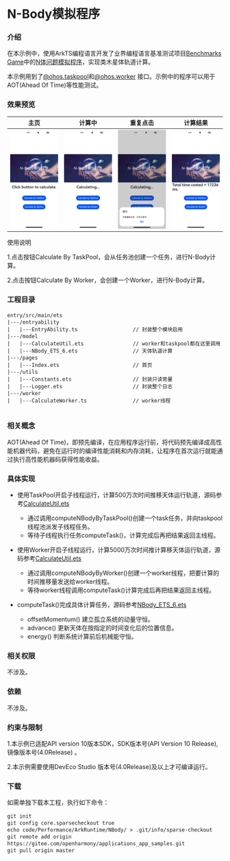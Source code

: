 # N-Body模拟程序

### 介绍

在本示例中，使用ArkTS编程语言开发了业界编程语言基准测试项目[Benchmarks Game](https://salsa.debian.org/benchmarksgame-team/benchmarksgame/)中的[N体问题模拟程序](https://benchmarksgame-team.pages.debian.net/benchmarksgame/description/nbody.html#nbody)，实现类木星体轨道计算。

本示例用到了[@ohos.taskpool](https://gitee.com/openharmony/docs/blob/master/zh-cn/application-dev/reference/apis-arkts/js-apis-taskpool.md)和[@ohos.worker](https://gitee.com/openharmony/docs/blob/master/zh-cn/application-dev/reference/apis-arkts/js-apis-worker.md) 接口。示例中的程序可以用于AOT(Ahead Of Time)等性能测试。

### 效果预览
|主页|计算中|重复点击|计算结果|
|-------|-------|-------|-------|
|![](screenshots/device/n-body_entry.jpeg)|![](screenshots/device/n-body_calculating.jpeg)|![](screenshots/device/n-body_reClick.jpeg)|![](screenshots/device/n-body_result.jpeg)|

使用说明

1.点击按钮Calculate By TaskPool，会从任务池创建一个任务，进行N-Body计算。

2.点击按钮Calculate By Worker，会创建一个Worker，进行N-Body计算。

### 工程目录
```
entry/src/main/ets
|---/entryability
|   |---EntryAbility.ts                  // 封装整个模块启用
|---/model
|   |---CalculateUtil.ets                // worker和taskpool都在这里调用            
|   |---NBody_ETS_6.ets                  // 天体轨道计算
|---/pages
|   |---Index.ets                        // 首页
|---/utils
|   |---Constants.ets                    // 封装只读常量
|   |---Logger.ets                       // 封装整个日志
|---/worker
|   |---CalculateWorker.ts               // worker线程        
                                            
```
### 相关概念

AOT(Ahead Of Time)，即预先编译，在应用程序运行前，将代码预先编译成高性能机器代码，避免在运行时的编译性能消耗和内存消耗，让程序在首次运行就能通过执行高性能机器码获得性能收益。

### 具体实现

- 使用TaskPool开启子线程运行，计算500万次时间推移天体运行轨道，源码参考[CalculateUtil.ets ](entry/src/main/ets/model/CalculateUtil.ets )
  - 通过调用computeNBodyByTaskPool()创建一个task任务，并向taskpool线程池派发子线程任务。
  - 等待子线程执行任务computeTask()，计算完成后再把结果返回主线程。

- 使用Worker开启子线程运行，计算5000万次时间推计算移天体运行轨道，源码参考[CalculateUtil.ets ](entry/src/main/ets/model/CalculateUtil.ets )
  - 通过调用computeNBodyByWorker()创建一个worker线程，把要计算的时间推移量发送给worker线程。
  - 等待worker线程调用computeTask()计算完成后再把结果返回主线程。
- computeTask()完成具体计算任务，源码参考[NBody_ETS_6.ets](entry/src/main/ets/model/NBody_ETS_6.ets) 
  - offsetMomentum() 建立孤立系统的动量守恒。
  - advance() 更新天体在按指定的时间变化后的位置信息。
  - energy() 判断系统计算前后机械能守恒。

### 相关权限

不涉及。

### 依赖

不涉及。

### 约束与限制

1.本示例已适配API version 10版本SDK，SDK版本号(API Version 10 Release),镜像版本号(4.0Release) 。

2.本示例需要使用DevEco Studio 版本号(4.0Release)及以上才可编译运行。

### 下载

如需单独下载本工程，执行如下命令：

````
git init
git config core.sparsecheckout true
echo code/Performance/ArkRuntime/NBody/ > .git/info/sparse-checkout
git remote add origin https://gitee.com/openharmony/applications_app_samples.git
git pull origin master
````